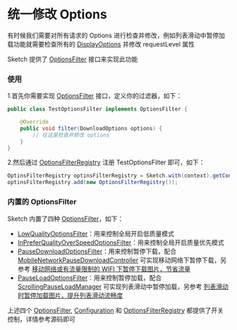 # 统一修改 Options

有时候我们需要对所有请求的 Options 进行检查并修改，例如列表滑动中暂停加载功能就需要检查所有的 [DisplayOptions] 并修改 requestLevel 属性

Sketch 提供了 [OptionsFilter] 接口来实现此功能

### 使用

1.首先你需要实现 [OptionsFilter] 接口，定义你的过滤器，如下：

```java
public class TestOptionsFilter implements OptionsFilter {

    @Override
    public void filter(DownloadOptions options) {
        // 在这里检查并修改 options
    }
}
```

2.然后通过 [OptionsFilterRegistry] 注册 TestOptionsFilter 即可，如下：

```java
OptinsFilterRegistry optinsFilterRegistry = Sketch.with(context).getConfiguration().getOptinsFilterRegistry();
optinsFilterRegistry.add(new OptionsFilterRegistry());
```

### 内置的 OptionsFilter

Sketch 内置了四种 [OptionsFilter]，如下：
* [LowQualityOptionsFilter]：用来控制全局开启低质量模式
* [InPreferQualityOverSpeedOptionsFilter]：用来控制全局开启质量优先模式
* [PauseDownloadOptionsFilter]：用来控制暂停下载，配合 [MobileNetworkPauseDownloadController] 可实现移动网络下暂停下载，另参考 [移动网络或有流量限制的 WIFI 下暂停下载图片，节省流量][pause_download]
* [PauseLoadOptionsFilter]：用来控制暂停加载，配合 [ScrollingPauseLoadManager] 可实现列表滑动中暂停加载，另参考 [列表滑动时暂停加载图片，提升列表滑动流畅度][pause_load]

上述四个 [OptionsFilter], [Configuration] 和 [OptionsFilterRegistry] 都提供了开关控制，详情参考源码即可

[OptionsFilter]: ../../sketch/src/main/java/me/xiaopan/sketch/optionsfilter/OptionsFilter.java
[OptionsFilterRegistry]: ../../sketch/src/main/java/me/xiaopan/sketch/optionsfilter/OptionsFilterRegistry.java
[LowQualityOptionsFilter]: ../../sketch/src/main/java/me/xiaopan/sketch/optionsfilter/LowQualityOptionsFilter.java
[InPreferQualityOverSpeedOptionsFilter]: ../../sketch/src/main/java/me/xiaopan/sketch/optionsfilter/InPreferQualityOverSpeedOptionsFilter.java
[PauseDownloadOptionsFilter]: ../../sketch/src/main/java/me/xiaopan/sketch/optionsfilter/PauseDownloadOptionsFilter.java
[PauseLoadOptionsFilter]: ../../sketch/src/main/java/me/xiaopan/sketch/optionsfilter/PauseLoadOptionsFilter.java
[MobileNetworkPauseDownloadController]: ../../sketch/src/main/java/me/xiaopan/sketch/optionsfilter/MobileNetworkPauseDownloadController.java
[ScrollingPauseLoadManager]: ../../sample/src/main/java/me/xiaopan/sketchsample/util/ScrollingPauseLoadManager.java
[pause_download]: pause_download.md
[pause_load]: pause_load.md
[Configuration]: ../../sketch/src/main/java/me/xiaopan/sketch/Configuration.java
[DisplayOptions]: ../../sketch/src/main/java/me/xiaopan/sketch/request/DisplayOptions.java
